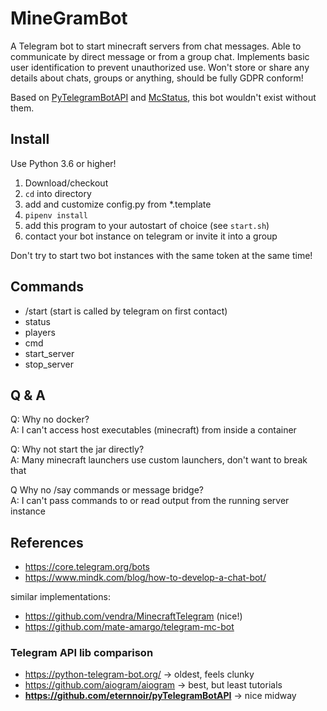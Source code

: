 # MineGramBot

A Telegram bot to start minecraft servers from chat messages. Able to communicate by direct message or from a group
chat. Implements basic user identification to prevent unauthorized use. Won't store or share any details about chats,
groups or anything, should be fully GDPR conform!

Based on [PyTelegramBotAPI](https://github.com/eternnoir/pyTelegramBotAPI)
and [McStatus](https://github.com/Dinnerbone/mcstatus), this bot wouldn't exist without them.

## Install

Use Python 3.6 or higher!

1. Download/checkout
2. `cd` into directory
3. add and customize config.py from *.template
4. `pipenv install`
5. add this program to your autostart of choice (see `start.sh`)
6. contact your bot instance on telegram or invite it into a group

Don't try to start two bot instances with the same token at the same time!

## Commands

- /start (start is called by telegram on first contact)
- status
- players
- cmd
- start_server
- stop_server

## Q & A

Q: Why no docker?  
A: I can't access host executables (minecraft) from inside a container

Q: Why not start the jar directly?  
A: Many minecraft launchers use custom launchers, don't want to break that

Q Why no /say commands or message bridge?  
A: I can't pass commands to or read output from the running server instance

## References

- https://core.telegram.org/bots
- https://www.mindk.com/blog/how-to-develop-a-chat-bot/

similar implementations:

- https://github.com/vendra/MinecraftTelegram (nice!)
- https://github.com/mate-amargo/telegram-mc-bot

### Telegram API lib comparison

- https://python-telegram-bot.org/ -> oldest, feels clunky
- https://github.com/aiogram/aiogram -> best, but least tutorials
- **https://github.com/eternnoir/pyTelegramBotAPI** -> nice midway


